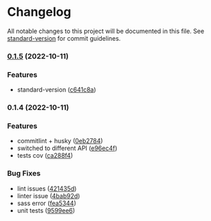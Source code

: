 # Changelog

All notable changes to this project will be documented in this file. See [standard-version](https://github.com/conventional-changelog/standard-version) for commit guidelines.

### [0.1.5](https://github.com/johnb0/shop-vue-vuex-cloudfront/compare/v0.1.4...v0.1.5) (2022-10-11)


### Features

* standard-version ([c641c8a](https://github.com/johnb0/shop-vue-vuex-cloudfront/commit/c641c8a10470650ab39a37eb40f4c8ac9fe3dee4))

### 0.1.4 (2022-10-11)


### Features

* commitlint + husky ([0eb2784](https://github.com/johnb0/shop-vue-vuex-cloudfront/commit/0eb278470ea0cdace1cc0067affc190cb7cdc929))
* switched to different API ([e96ec4f](https://github.com/johnb0/shop-vue-vuex-cloudfront/commit/e96ec4fded307dcd2ff62db9db807d17ffd4df50))
* tests cov ([ca288f4](https://github.com/johnb0/shop-vue-vuex-cloudfront/commit/ca288f4b17cf5a733bcc165baac39e38f056ec12))


### Bug Fixes

* lint issues ([421435d](https://github.com/johnb0/shop-vue-vuex-cloudfront/commit/421435dd6d064d03d0025aa78b9816cdd624e607))
* linter issue ([4bab92d](https://github.com/johnb0/shop-vue-vuex-cloudfront/commit/4bab92d7068f34cce95411eaa50f5b78e6756eef))
* sass error ([fea5344](https://github.com/johnb0/shop-vue-vuex-cloudfront/commit/fea53448300b56a53f2b591a92909e6cebac5d91))
* unit tests ([9599ee6](https://github.com/johnb0/shop-vue-vuex-cloudfront/commit/9599ee6ae5fa8fd980c57672142f59ce35b10e49))
